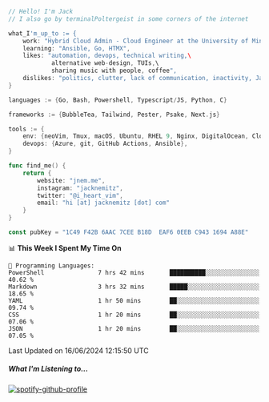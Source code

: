 ```go
// Hello! I'm Jack
// I also go by terminalPoltergeist in some corners of the internet

what_I'm_up_to := {
    work: "Hybrid Cloud Admin - Cloud Engineer at the University of Minnesota",
    learning: "Ansible, Go, HTMX",
    likes: "automation, devops, technical writing,\
            alternative web-design, TUIs,\
            sharing music with people, coffee",
    dislikes: "politics, clutter, lack of communication, inactivity, Java",
}

languages := {Go, Bash, Powershell, Typescript/JS, Python, C}

frameworks := {BubbleTea, Tailwind, Pester, Psake, Next.js}

tools := {
    env: {neoVim, Tmux, macOS, Ubuntu, RHEL 9, Nginx, DigitalOcean, Cloudflare},
    devops: {Azure, git, GitHub Actions, Ansible},
}

func find_me() {
    return {
        website: "jnem.me",
        instagram: "jacknemitz",
        twitter: "@i_heart_vim",
        email: "hi [at] jacknemitz [dot] com"
    }
}

const pubKey = "1C49 F42B 6AAC 7CEE B18D  EAF6 0EEB C943 1694 A88E"
```

<!--START_SECTION:waka-->
📊 **This Week I Spent My Time On** 

```text
💬 Programming Languages: 
PowerShell               7 hrs 42 mins       ██████████░░░░░░░░░░░░░░░   40.62 % 
Markdown                 3 hrs 32 mins       █████░░░░░░░░░░░░░░░░░░░░   18.65 % 
YAML                     1 hr 50 mins        ██░░░░░░░░░░░░░░░░░░░░░░░   09.74 % 
CSS                      1 hr 20 mins        ██░░░░░░░░░░░░░░░░░░░░░░░   07.06 % 
JSON                     1 hr 20 mins        ██░░░░░░░░░░░░░░░░░░░░░░░   07.05 % 
```


 Last Updated on 16/06/2024 12:15:50 UTC
<!--END_SECTION:waka-->

##### What I'm Listening to...

[![spotify-github-profile](https://spotify-github-profile.vercel.app/api/view?uid=jack.nemitz&cover_image=true&show_offline=true&bar_color=53b14f&bar_color_cover=false&background_color=121212FF)](https://spotify-github-profile.vercel.app/api/view?uid=jack.nemitz&redirect=true)

